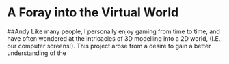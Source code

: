 # A Foray into the Virtual World
##Andy
Like many people, I personally enjoy gaming from time to time, and have often wondered at the intricacies of 3D modelling into a 2D world, (I.E., our computer screens!). This project
arose from a desire to gain a better understanding of the 
